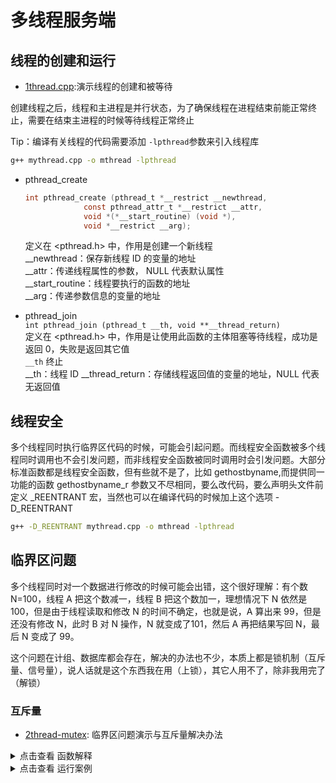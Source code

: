 # 多线程服务端

## 线程的创建和运行
- [1thread.cpp](1thread.cpp):演示线程的创建和被等待

创建线程之后，线程和主进程是并行状态，为了确保线程在进程结束前能正常终止，需要在结束主进程的时候等待线程正常终止


Tip：编译有关线程的代码需要添加 `-lpthread`参数来引入线程库  
```bash
g++ mythread.cpp -o mthread -lpthread
```

- pthread_create  
  ```c
  int pthread_create (pthread_t *__restrict __newthread,
			   const pthread_attr_t *__restrict __attr,
			   void *(*__start_routine) (void *),
			   void *__restrict __arg);
  ```
  定义在 <pthread.h> 中，作用是创建一个新线程  
  __newthread：保存新线程 ID 的变量的地址  
  __attr：传递线程属性的参数， NULL 代表默认属性  
  __start_routine：线程要执行的函数的地址  
  __arg：传递参数信息的变量的地址  

- pthread_join  
  `int pthread_join (pthread_t __th, void **__thread_return)`  
  定义在 <pthread.h> 中，作用是让使用此函数的主体阻塞等待线程，成功是返回 0，失败是返回其它值   
  `__th` 终止  
  __th：线程 ID 
  __thread_return：存储线程返回值的变量的地址，NULL 代表无返回值    

## 线程安全
多个线程同时执行临界区代码的时候，可能会引起问题。而线程安全函数被多个线程同时调用也不会引发问题，而非线程安全函数被同时调用时会引发问题。大部分标准函数都是线程安全函数，但有些就不是了，比如 gethostbyname,而提供同一功能的函数 gethostbyname_r 参数又不尽相同，要么改代码，要么声明头文件前定义 _REENTRANT 宏，当然也可以在编译代码的时候加上这个选项 -D_REENTRANT  
```bash
g++ -D_REENTRANT mythread.cpp -o mthread -lpthread
```

## 临界区问题
多个线程同时对一个数据进行修改的时候可能会出错，这个很好理解：有个数 N=100，线程 A 把这个数减一，线程 B 把这个数加一，理想情况下 N 依然是 100，但是由于线程读取和修改 N 的时间不确定，也就是说，A 算出来 99，但是还没有修改 N，此时 B 对 N 操作，N 就变成了101，然后 A 再把结果写回 N，最后 N 变成了 99。

这个问题在计组、数据库都会存在，解决的办法也不少，本质上都是锁机制（互斥量、信号量），说人话就是这个东西我在用（上锁），其它人用不了，除非我用完了（解锁）

### 互斥量
- [2thread-mutex](2thread-mutex.cpp): 临界区问题演示与互斥量解决办法  

<details>
<summary>点击查看 函数解释 </summary>

- pthread_mutex_init  
  `int pthread_mutex_init (pthread_mutex_t *__mutex,			       const pthread_mutexattr_t *__mutexattr)`  
  定义在 <pthread.h> 中，作用是建立互斥量保存到 __mutex 中。成功时返回 0  
  __mutex：保存互斥量的变量的地址，为此需要先建立一个互斥量 `pthread_mutex_t mutex；`  
  __mutexattr：互斥量属性，没有特别需要就填 NULL

- pthread_mutex_destroy  
  `int pthread_mutex_destroy (pthread_mutex_t *__mutex)`  
  定义在 <pthread.h> 中，作用是销毁 __mutex 中的互斥量。成功时返回 0  

- pthread_mutex_lock  
  `int pthread_mutex_lock (pthread_mutex_t *__mutex)`  
  定义在 <pthread.h> 中，作用给互斥量加锁，如果已经被加锁，则会等待对方解锁。成功时返回 0  
  加锁用完之后一定要记得解锁，不然当别的线程再次加锁就会发生死锁现象，大家都在阻塞等待解锁  

- pthread_mutex_unlock  
  `int pthread_mutex_unlock (pthread_mutex_t *__mutex)`  
  定义在 <pthread.h> 中，作用给互斥量解锁。成功时返回 0    
</details>

<details>
<summary>点击查看 运行案例 </summary>

加 5000 是为了使结果明显，改大更明显。代码中的临界区是 `num += 1;` 和 `num -= 1;`，代码中不是在临界区两边加锁、解锁 而是在 for 循环外面这么做，是因为可以减少加锁、解锁的次数。

```bash
# 编译
$ make

# 对临界资源不加以控制的情况，结果不稳定、很大可能不正确
$ ./2thread-mutex 
The num : 0
The num : 1921

$ ./2thread-mutex 
The num : 0
The num : -5162

# 取消代码中的代码注释（第 8、14、18、24、28、37、65 行），再次编译，结果正确
$ make

$ ./2thread-mutex 
The num : 0
The num : 0
```
</details>